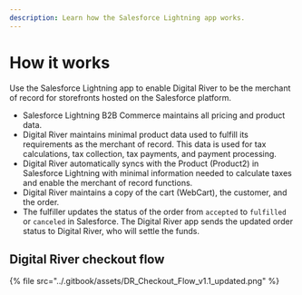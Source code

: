 ```yaml
---
description: Learn how the Salesforce Lightning app works.
---
```


# How it works

Use the Salesforce Lightning app to enable Digital River to be the merchant of record for storefronts hosted on the Salesforce platform.

* Salesforce Lightning B2B Commerce maintains all pricing and product data.
* Digital River maintains minimal product data used to fulfill its requirements as the merchant of record. This data is used for tax calculations, tax collection, tax payments, and payment processing.
* Digital River automatically syncs with the Product (Product2) in Salesforce Lightning with minimal information needed to calculate taxes and enable the merchant of record functions.
* Digital River maintains a copy of the cart (WebCart), the customer, and the order.
* The fulfiller updates the status of the order from `accepted` to `fulfilled` or `canceled` in Salesforce. The Digital River app sends the updated order status to Digital River, who will settle the funds.

## Digital River checkout flow

{% file src="../.gitbook/assets/DR_Checkout_Flow_v1.1_updated.png" %}

